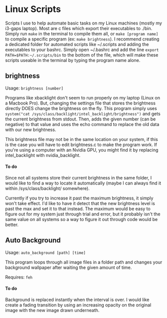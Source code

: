 # Linux Scripts
Scripts I use to help automate basic tasks on my Linux machines (mostly my i3-gaps laptop). Most are c files which export their executables to ./bin. Simply run `make` in the terminal to compile them all, or `make [program name]` to compile a specific program (ex: `make brightness`). I recommend creating a dedicated folder for automated scripts like ~/.scripts and adding the executables to your bashrc. Simply open \~/.bashrc and add the line `export PATH=$PATH:~/.scripts/bin` to the bottom of the file, which will make these scripts useable in the terminal by typing the program name alone.

## brightness

Usage: `brightness [number]`

Programs like xbacklight don't seem to run properly on my laptop (Linux on a Macbook Pro). But, changing the settings file that stores the brightness directly DOES change the brightness on the fly. This program simply uses `system("cat /sys/class/backlight/intel_backlight/brightness")` and gets the current brightness from stdout. Then, adds the given number (can be negative) to that value and uses the echo command to replace the old data with our new brightness.

This brightness file may not be in the same location on your system, if this is the case you will have to edit brightness.c to make the program work. If you're using a computer with an Nvidia GPU, you might find it by replacing intel_backlight with nvidia_backlight.

#### To do
Since not all systems store their current brightness in the same folder, I would like to find a way to locate it automatically (maybe I can always find it within /sys/class/backlight/ somewhere).

Currently if you try to increase it past the maximum brightness, it simply won't take effect. I'd like to have it detect that the new brightness level is past the max and set it to that instead. The maximum would be easy to figure out for my system just through trial and error, but it probably isn't the same value on all systems so a way to figure it out through code would be better.

## Auto Background

Usage: `auto_background [path] [time]`

This program loops through all image files in a folder path and changes your background wallpaper after waiting the given amount of time.

Requires: `feh`

#### To do
Background is replaced instantly when the interval is over. I would like create a fading transition by using an increasing opacity on the original image with the new image drawn underneath.
